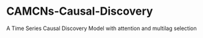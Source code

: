 # CAMCNs-Causal-Discovery
A Time Series Causal Discovery Model with attention and multilag selection
